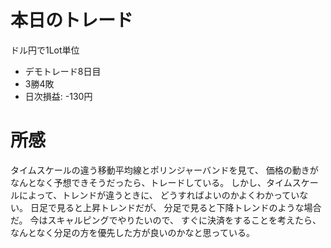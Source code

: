# 本日のトレード
ドル円で1Lot単位
- デモトレード8日目
- 3勝4敗
- 日次損益: -130円

# 所感
タイムスケールの違う移動平均線とポリンジャーバンドを見て、
価格の動きがなんとなく予想できそうだったら、トレードしている。
しかし、タイムスケールによって、トレンドが違うときに、
どうすればよいのかよくわかっていない。
日足で見ると上昇トレンドだが、
分足で見ると下降トレンドのような場合だ。
今はスキャルピングでやりたいので、
すぐに決済をすることを考えたら、
なんとなく分足の方を優先した方が良いのかなと思っている。
